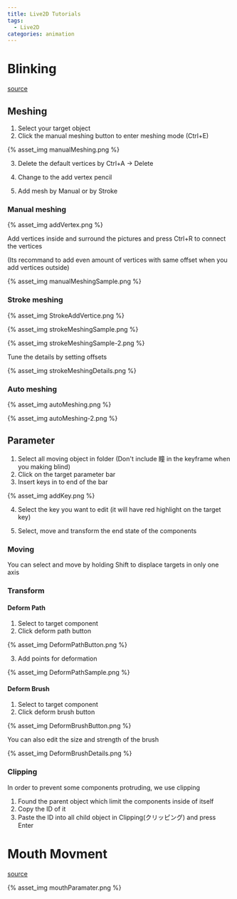 ```yaml
---
title: Live2D Tutorials
tags:
  - Live2D
categories: animation
---
```


# Blinking

[source](https://docs.live2d.com/cubism-editor-tutorials/eye-blink/?utm_source=L2Dmarcomm&utm_medium=youtube&utm_campaign=casual_tutorial)

## Meshing

1. Select your target object
2. Click the manual meshing button to enter meshing mode (Ctrl+E)

{% asset_img manualMeshing.png %}

3. Delete the default vertices by Ctrl+A → Delete
4. Change to the add vertex pencil

5. Add mesh by Manual or by Stroke

### Manual meshing

{% asset_img addVertex.png %}

Add vertices inside and surround the pictures and press Ctrl+R to connect the vertices

(Its recommand to add even amount of vertices with same offset when you add vertices outside)

{% asset_img manualMeshingSample.png %}

### Stroke meshing

{% asset_img StrokeAddVertice.png %}

{% asset_img strokeMeshingSample.png %}

{% asset_img strokeMeshingSample-2.png %}

Tune the details by setting offsets

{% asset_img strokeMeshingDetails.png %}

### Auto meshing

{% asset_img autoMeshing.png %}

{% asset_img autoMeshing-2.png %}

## Parameter

1. Select all moving object in folder
   (Don't include 瞳 in the keyframe when you making blind)
2. Click on the target parameter bar
3. Insert keys in to end of the bar

{% asset_img addKey.png %}

4. Select the key you want to edit (it will have red highlight on the target key)

5. Select, move and transform the end state of the components

### Moving

You can select and move by holding Shift to displace targets in only one axis

### Transform

#### Deform Path

1. Select to target component
2. Click deform path button

{% asset_img DeformPathButton.png %}

3. Add points for deformation

{% asset_img DeformPathSample.png %}

#### Deform Brush

1. Select to target component
2. Click deform brush button

{% asset_img DeformBrushButton.png %}

You can also edit the size and strength of the brush

{% asset_img DeformBrushDetails.png %}

### Clipping

In order to prevent some components protruding, we use clipping

1. Found the parent object which limit the components inside of itself
2. Copy the ID of it
3. Paste the ID into all child object in Clipping(クリッピング) and press Enter

# Mouth Movment

[source](https://docs.live2d.com/cubism-editor-tutorials/mouth-aiueo/)

{% asset_img mouthParamater.png %}
